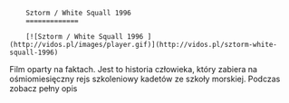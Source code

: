 
        Sztorm / White Squall 1996 
        =============
        
        [![Sztorm / White Squall 1996 ](http://vidos.pl/images/player.gif)](http://vidos.pl/sztorm-white-squall-1996)
        
        
 Film oparty na faktach. Jest to historia człowieka, który zabiera na ośmiomiesięczny rejs szkoleniowy kadetów ze szkoły morskiej. Podczas zobacz pełny opis
    